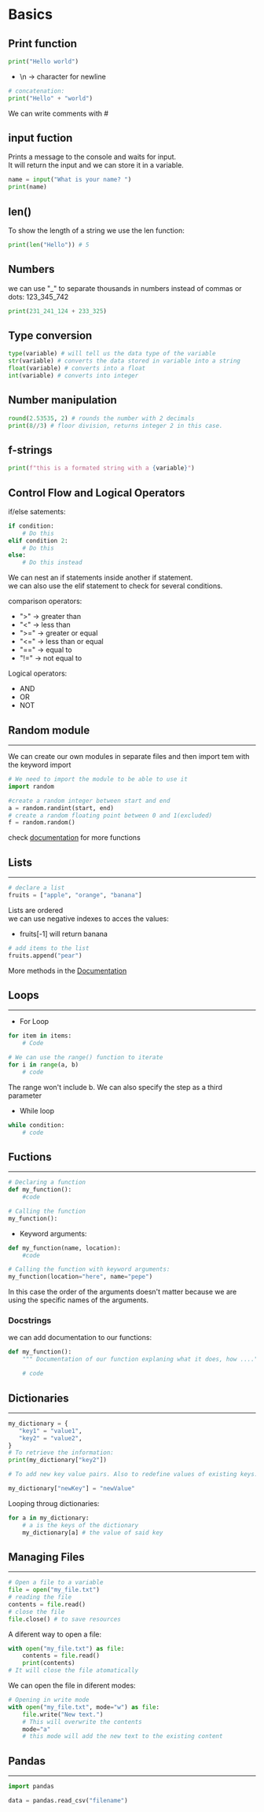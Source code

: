 # Basics

## Print function

```python
print("Hello world")
```

* \n -> character for newline

```python
# concatenation:
print("Hello" + "world")
```

We can write comments with #

## input fuction

Prints a message to the console and waits for input.  
It will return the input and we can store it in a variable.

```python
name = input("What is your name? ")
print(name)
```

## len()

To show the length of a string we use the len function:

```python
print(len("Hello")) # 5
```

## Numbers

we can use "_" to separate thousands in numbers instead of commas or dots:
123_345_742

```python
print(231_241_124 + 233_325)
```

## Type conversion

```python
type(variable) # will tell us the data type of the variable
str(variable) # converts the data stored in variable into a string
float(variable) # converts into a float
int(variable) # converts into integer
```

## Number manipulation

```python
round(2.53535, 2) # rounds the number with 2 decimals
print(8//3) # floor division, returns integer 2 in this case.
```

## f-strings

```python
print(f"this is a formated string with a {variable}")
```

## Control Flow and Logical Operators

if/else satements:

```python
if condition:
    # Do this
elif condition 2:
    # Do this
else:
    # Do this instead
```

We can nest an if statements inside another if statement.  
we can also use the elif statement to check for several conditions.

comparison operators:

* ">"   -> greater than
* "<"   -> less than
* ">="  -> greater or equal
* "<="  -> less than or equal
* "=="  -> equal to
* "!="  -> not equal to

Logical operators:

* AND
* OR
* NOT

## Random module

---

We can create our own modules in separate files and then import tem with the keyword import

```python
# We need to import the module to be able to use it
import random

#create a random integer between start and end
a = random.randint(start, end)
# create a random floating point between 0 and 1(excluded)
f = random.random()
```

check [documentation](https://www.askpython.com/python-modules/python-random-module-generate-random-numbers-sequences) for more functions

## Lists

---

```python
# declare a list
fruits = ["apple", "orange", "banana"]
```

Lists are ordered  
we can use negative indexes to acces the values:  

* fruits[-1] will return banana

```python
# add items to the list
fruits.append("pear")
```

More methods in the [Documentation](https://docs.python.org/3/tutorial/datastructures.html)

## Loops

---

* For Loop

```python
for item in items:
    # Code

# We can use the range() function to iterate
for i in range(a, b)
    # code
```

The range won't include b. We can also specify the step as a third parameter

* While loop

```python
while condition:
    # code
```

## Fuctions

---

```python
# Declaring a function
def my_function():
    #code

# Calling the function
my_function():
```

* Keyword arguments:

```python
def my_function(name, location):
    #code

# Calling the function with keyword arguments:
my_function(location="here", name="pepe")
```

In this case the order of the arguments doesn't matter because we are using the specific names of the arguments.

### Docstrings

we can add documentation to our functions:

```python
def my_function():
    """ Documentation of our function explaning what it does, how ...."""

    # code
```

## Dictionaries

---

 ```python
my_dictionary = {
    "key1" = "value1",
    "key2" = "value2",
}
# To retrieve the information:
print(my_dictionary["key2"])

# To add new key value pairs. Also to redefine values of existing keys:

my_dictionary["newKey"] = "newValue"
 ```

Looping throug dictionaries:

```python
for a in my_dictionary:
    # a is the keys of the dictionary
    my_dictionary[a] # the value of said key
```

## Managing Files

---

```python
# Open a file to a variable
file = open("my_file.txt")
# reading the file
contents = file.read()
# close the file
file.close() # to save resources
```

A diferent way to open a file:

```python
with open("my_file.txt") as file:
    contents = file.read()
    print(contents)
# It will close the file atomatically
```

We can open the file in diferent modes:

```python
# Opening in write mode
with open("my_file.txt", mode="w") as file:
    file.write("New text.") 
    # This will overwrite the contents
    mode="a"
    # this mode will add the new text to the existing content

```

## Pandas

---

```python
import pandas

data = pandas.read_csv("filename") 
```
